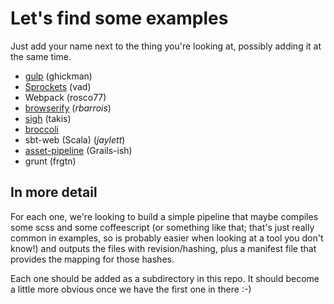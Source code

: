 # Let's find some examples

Just add your name next to the thing you're looking at, possibly adding it at the same time.

 * [gulp](https://github.com/jaylett/django-and-pipelines/tree/master/gulp) (ghickman)
 * [Sprockets](https://github.com/jaylett/django-and-pipelines/tree/master/sprockets) (vad)
 * Webpack (rosco77)
 * [browserify](https://github.com/jaylett/django-and-pipelines/tree/master/browserify-shell) (*rbarrois*)
 * [sigh](https://github.com/jaylett/django-and-pipelines/tree/master/sigh) (takis)
 * [broccoli](https://github.com/jaylett/django-and-pipelines/tree/master/broccoli)
 * sbt-web (Scala) (*jaylett*)
 * [asset-pipeline](https://github.com/jaylett/django-and-pipelines/tree/master/asset-pipeline) (Grails-ish)
 * grunt (frgtn)

## In more detail

For each one, we're looking to build a simple pipeline that maybe compiles some scss and some coffeescript (or something like that; that's just really common in examples, so is probably easier when looking at a tool you don't know!) and outputs the files with revision/hashing, plus a manifest file that provides the mapping for those hashes.

Each one should be added as a subdirectory in this repo. It should become a little more obvious once we have the first one in there :-)
